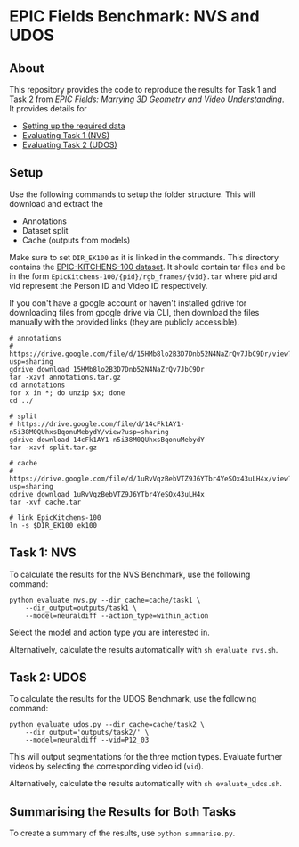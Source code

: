 
# EPIC Fields Benchmark: NVS and UDOS

## About

This repository provides the code to reproduce the results for Task 1 and Task 2 from *EPIC Fields: Marrying 3D Geometry and Video Understanding*. It provides details for
- [Setting up the required data](#setup)
- [Evaluating Task 1 (NVS)](#task-1-nvs)
- [Evaluating Task 2 (UDOS)](#task-2-udos)

## Setup

Use the following commands to setup the folder structure. This will download and extract the
- Annotations
- Dataset split
- Cache (outputs from models)

Make sure to set `DIR_EK100` as it is linked in the commands. This directory contains the [EPIC-KITCHENS-100 dataset](https://data.bris.ac.uk/data/dataset/2g1n6qdydwa9u22shpxqzp0t8m). It should contain tar files and be in the form `EpicKitchens-100/{pid}/rgb_frames/{vid}.tar` where pid and vid represent the Person ID and Video ID respectively.

If you don't have a google account or haven't installed gdrive for downloading files from google drive via CLI, then download the files manually with the provided links (they are publicly accessible).

```
# annotations
# https://drive.google.com/file/d/15HMb8lo2B3D7Dnb52N4NaZrQv7JbC9Dr/view?usp=sharing
gdrive download 15HMb8lo2B3D7Dnb52N4NaZrQv7JbC9Dr
tar -xzvf annotations.tar.gz
cd annotations
for x in *; do unzip $x; done
cd ../

# split
# https://drive.google.com/file/d/14cFk1AY1-n5i38M0QUhxsBqonuMebydY/view?usp=sharing
gdrive download 14cFk1AY1-n5i38M0QUhxsBqonuMebydY
tar -xzvf split.tar.gz

# cache
# https://drive.google.com/file/d/1uRvVqzBebVTZ9J6YTbr4YeSOx43uLH4x/view?usp=sharing
gdrive download 1uRvVqzBebVTZ9J6YTbr4YeSOx43uLH4x
tar -xvf cache.tar

# link EpicKitchens-100
ln -s $DIR_EK100 ek100
```

## Task 1: NVS

To calculate the results for the NVS Benchmark, use the following command:

```
python evaluate_nvs.py --dir_cache=cache/task1 \
	--dir_output=outputs/task1 \
	--model=neuraldiff --action_type=within_action
```

Select the model and action type you are interested in.

Alternatively, calculate the results automatically with `sh evaluate_nvs.sh`.

## Task 2: UDOS

To calculate the results for the UDOS Benchmark, use the following command:

```
python evaluate_udos.py --dir_cache=cache/task2 \
	--dir_output='outputs/task2/' \
	--model=neuraldiff --vid=P12_03
```

This will output segmentations for the three motion types. Evaluate further videos by selecting the corresponding video id (`vid`).

Alternatively, calculate the results automatically with `sh evaluate_udos.sh`.

## Summarising the Results for Both Tasks

To create a summary of the results, use `python summarise.py`.

